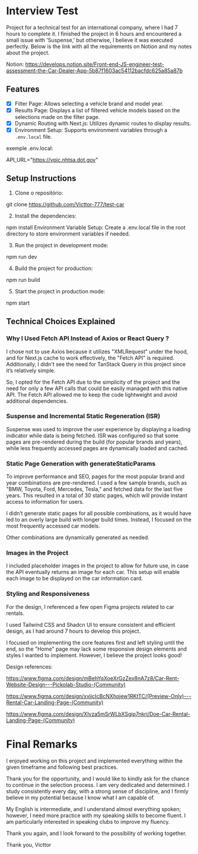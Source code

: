 # Interview Test

Project for a technical test for an international company, where I had 7 hours to complete it. I finished the project in 6 hours and encountered a small issue with 'Suspense,' but otherwise, I believe it was executed perfectly. Below is the link with all the requirements on Notion and my notes about the project.

Notion: https://develops.notion.site/Front-end-JS-engineer-test-assessment-the-Car-Dealer-App-5b87f1603ac54112bacfdc625a85a87b

## Features

- [x] Filter Page: Allows selecting a vehicle brand and model year.
- [x] Results Page: Displays a list of filtered vehicle models based on the selections made on the filter page.
- [x] Dynamic Routing with Next.js: Utilizes dynamic routes to display results.
- [x] Environment Setup: Supports environment variables through a `.env.local` file.

exemple .env.local:

API_URL="https://vpic.nhtsa.dot.gov"

## Setup Instructions

1. Clone o repositório:

git clone https://github.com/Victtor-777/test-car

2. Install the dependencies:

npm install
Environment Variable Setup: Create a .env.local file in the root directory to store environment variables if needed.

3. Run the project in development mode:

npm run dev

4. Build the project for production:

npm run build

5. Start the project in production mode:

npm start

## Technical Choices Explained

### Why I Used Fetch API Instead of Axios or React Query ?

I chose not to use Axios because it utilizes "XMLRequest" under the hood, and for Next.js cache to work effectively, the "Fetch API" is required. Additionally, I didn't see the need for TanStack Query in this project since it’s relatively simple.

So, I opted for the Fetch API due to the simplicity of the project and the need for only a few API calls that could be easily managed with this native API. The Fetch API allowed me to keep the code lightweight and avoid additional dependencies.

### Suspense and Incremental Static Regeneration (ISR)

Suspense was used to improve the user experience by displaying a loading indicator while data is being fetched. ISR was configured so that some pages are pre-rendered during the build (for popular brands and years), while less frequently accessed pages are dynamically loaded and cached.

### Static Page Generation with generateStaticParams

To improve performance and SEO, pages for the most popular brand and year combinations are pre-rendered. I used a few sample brands, such as "BMW, Toyota, Ford, Mercedes, Tesla," and fetched data for the last five years. This resulted in a total of 30 static pages, which will provide instant access to information for users.

I didn’t generate static pages for all possible combinations, as it would have led to an overly large build with longer build times. Instead, I focused on the most frequently accessed car models.

Other combinations are dynamically generated as needed.

### Images in the Project

I included placeholder images in the project to allow for future use, in case the API eventually returns an image for each car. This setup will enable each image to be displayed on the car information card.

### Styling and Responsiveness

For the design, I referenced a few open Figma projects related to car rentals.

I used Tailwind CSS and Shadcn UI to ensure consistent and efficient design, as I had around 7 hours to develop this project.

I focused on implementing the core features first and left styling until the end, so the "Home" page may lack some responsive design elements and styles I wanted to implement. However, I believe the project looks good!

Design references:

https://www.figma.com/design/mBehYqXoeXrGzZex8nA7z8/Car-Rent-Website-Design---Pickolab-Studio-(Community)

https://www.figma.com/design/xvjjcIcBcNXhojew1RKtTC/(Preview-Only)---Rental-Car-Landing-Page-(Community)

https://www.figma.com/design/Xlvza5mSrWLbXSgip7nkri/Doe-Car-Rental-Landing-Page-(Community)

# Final Remarks

I enjoyed working on this project and implemented everything within the given timeframe and following best practices.

Thank you for the opportunity, and I would like to kindly ask for the chance to continue in the selection process. I am very dedicated and determined. I study consistently every day, with a strong sense of discipline, and I firmly believe in my potential because I know what I am capable of.

My English is intermediate, and I understand almost everything spoken; however, I need more practice with my speaking skills to become fluent. I am particularly interested in speaking clubs to improve my fluency.

Thank you again, and I look forward to the possibility of working together.

Thank you,
Victtor
